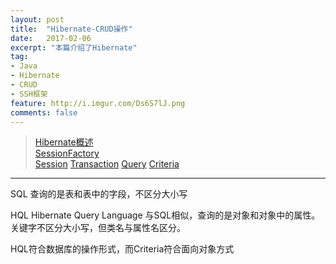 ```yaml
---
layout: post
title:  "Hibernate-CRUD操作"
date:   2017-02-06
excerpt: "本篇介绍了Hibernate"
tag:
- Java 
- Hibernate
- CRUD
- SSH框架
feature: http://i.imgur.com/Ds6S7lJ.png
comments: false
---   
```


><a href="#1">Hibernate概述</a>    
><a href="#2">SessionFactory</a>  
><a href="#3">Session</a>
><a href="#4">Transaction</a>
><a href="#4">Query</a>
><a href="#4">Criteria</a>

***

SQL 查询的是表和表中的字段，不区分大小写

HQL Hibernate Query Language
	与SQL相似，查询的是对象和对象中的属性。关键字不区分大小写，但类名与属性名区分。

HQL符合数据库的操作形式，而Criteria符合面向对象方式